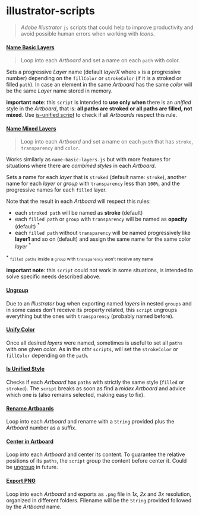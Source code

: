 # illustrator-scripts

> _Adobe Illustrator_ `js` scripts that could help to improve productivity
and avoid possible human errors when working with _Icons_.


#### [Name Basic Layers](name-basic-layers.js) 
    
> Loop into each _Artboard_ and set a name on each `path` with color.

 Sets a progressive _Layer_ name (default _layerX_ where `x` is a progressive number) depending on the `fillColor` or `strokeColor` (if it is a stroked or filled `path`). In case an element in the same _Artboard_ has the same _color_ will be the same _Layer_ name stored in memory.
 
 **important note**: this `script` is intended to **use only when** there is an _unified_ style in the _Artboard_, that is: **all paths are stroked or all paths are filled, not mixed**. Use [is-unified script](is-unified.js) to check if all _Artboards_ respect this rule.


#### [Name Mixed Layers](name-color-layers.js) 

> Loop into each _Artboard_ and set a name on each `path` that has `stroke`, `transparency` and `color`.

Works similarly as `name-basic-layers.js` but with more features for situations where there are _combined styles_ in each _Artboard_. 

Sets a name for each _layer_ that is `stroked` (default name: `stroke`), another name for each _layer_ or _group_ with `transparency` less than `100%`, and the progressive names for each `filled` layer.

Note that the result in each _Artboard_ will respect this rules: 

- each `stroked path` will be named as **stroke** (default)
- each `filled path` or `group` with `transparency` will be named as **opacity** (default) <sup>*</sup>
- each `filled path` without `transparency` will be named progressively like **layer1** and so on (default) and assign the same name for the same color _layer_ <sup>*</sup>

<sup>*</sup> <small>`filled paths` inside a `group` with `transparency` won't receive any name </small>

**important note**: this `script` could not work in some situations, is intended to solve specific needs described above.


#### [Ungroup](ungroup.js) 

Due to an _Illustrator_ bug when exporting named _layers_ in nested `groups` and in some cases don't receive its property related, this `script` ungroups everything but the ones with `transparency` (probably named before).


#### [Unify Color](unifyColor.js) 

Once all desired _layers_ were named, sometimes is useful to set all `paths` with one given _color_. As in the othr `scripts`, will set the `strokeColor` or `fillColor` depending on the `path`.


#### [Is Unified Style](is-unified.js) 

Checks if each _Artboard_ has `paths` with strictly the same style (`filled` or `stroked`). The `script` breaks as soon as find a _midex Artboard_ and advice which one is (also remains selected, making easy to fix).


#### [Rename Artboards](rename-artborard.js) 

Loop into each _Artboard_ and rename with a `String` provided plus the _Artboard_ number as a suffix.


#### [Center in Artboard](center-in-artboard.js) 

Loop into each _Artboard_ and center its content. To guarantee the relative positions of its `paths`, the `script` group the content before center it. Could be [ungroup](ungroup.js) in future.

#### [Export PNG](export-png.js) 
Loop into each _Artboard_ and exports as `.png` file in _1x_, _2x_ and _3x_ resolution, organized in different folders. Filename will be the `String` provided followed by the _Artboard_ name. 
